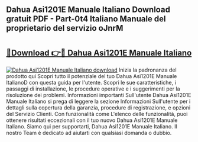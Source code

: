 ## Dahua Asi1201E Manuale Italiano Download gratuit PDF - Part-0t4 Italiano Manuale del proprietario del servizio oJnrM

# <h2><a href="http://dfden4.blite.top/?on=Dahua+Asi1201E+Manuale+Italiano">🔗Download 👉🔴 Dahua Asi1201E Manuale Italiano</a></h2>

[![Dahua Asi1201E Manuale Italiano download](https://i.imgur.com/lujVjoI.png)](http://dfden4.blite.top/?on=Dahua+Asi1201E+Manuale+Italiano)
Inizia la padronanza del prodotto qui Scopri tutto il potenziale del tuo Dahua Asi1201E Manuale ItalianoD con questa guida per l'utente. Scopri le sue caratteristiche, i passaggi di installazione, le procedure operative e i suggerimenti per la risoluzione dei problemi. Informazioni importanti Sull'utente Dahua Asi1201E Manuale Italiano si prega di leggere la sezione Informazioni Sull'utente per i dettagli sulla copertura della garanzia, procedure di registrazione, e opzioni del Servizio Clienti. Con funzionalità come L'elenco delle funzionalità, puoi ottenere risultati eccezionali con il tuo nuovo Dahua Asi1201E Manuale Italiano. Siamo qui per supportarti, Dahua Asi1201E Manuale Italiano. Il nostro Team è dedicato ad aiutarti con qualsiasi domanda o dubbio.
